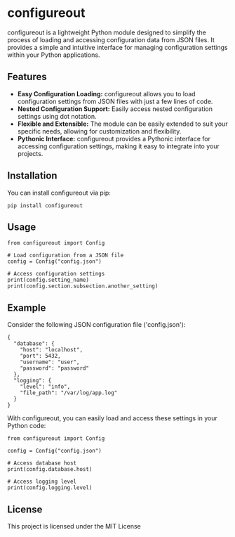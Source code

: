 # configureout

configureout is a lightweight Python module designed to simplify the process of loading and accessing configuration data from JSON files. It provides a simple and intuitive interface for managing configuration settings within your Python applications.

## Features

- **Easy Configuration Loading:** configureout allows you to load configuration settings from JSON files with just a few lines of code.
- **Nested Configuration Support:** Easily access nested configuration settings using dot notation.
- **Flexible and Extensible:** The module can be easily extended to suit your specific needs, allowing for customization and flexibility.
- **Pythonic Interface:** configureout provides a Pythonic interface for accessing configuration settings, making it easy to integrate into your projects.

## Installation

You can install configureout via pip:

```
pip install configureout
```

## Usage

```
from configureout import Config

# Load configuration from a JSON file
config = Config("config.json")

# Access configuration settings
print(config.setting_name)
print(config.section.subsection.another_setting)
```

## Example
Consider the following JSON configuration file ('config.json'):
```
{
  "database": {
    "host": "localhost",
    "port": 5432,
    "username": "user",
    "password": "password"
  },
  "logging": {
    "level": "info",
    "file_path": "/var/log/app.log"
  }
}
```
With configureout, you can easily load and access these settings in your Python code:
```
from configureout import Config

config = Config("config.json")

# Access database host
print(config.database.host)

# Access logging level
print(config.logging.level)
```

## License
This project is licensed under the MIT License
